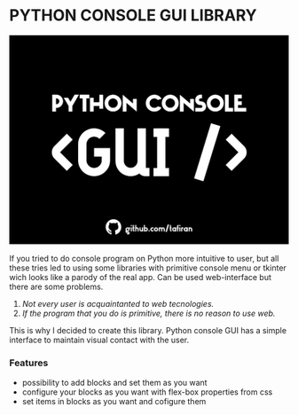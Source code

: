 # PYTHON CONSOLE GUI LIBRARY

![Иллюстрация к проекту](https://github.com/tafiran/Python-Console-GUI/blob/main/media/blovk.png?raw=true)


If you tried to do console program on Python more intuitive to user, but all these tries led to using some libraries with primitive console menu or tkinter wich looks like a parody of the real app. Can be used web-interface but there are some problems.
 1. _Not every user is acquaintanted to web tecnologies._
 2. _If the program that you do is primitive, there is no reason to use web._ 

 This is why I decided to create this library. Python console GUI has a simple interface to maintain visual contact with the user. 
 
### Features
- possibility to add blocks and set them as you want
- configure your blocks as you want with flex-box properties from css
- set items in blocks as you want and cofigure them

